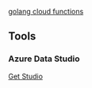 [golang cloud functions](https://docs.microsoft.com/en-us/azure/azure-functions/functions-custom-handlers)


## Tools

### Azure Data Studio

[Get Studio](https://docs.microsoft.com/en-us/sql/azure-data-studio/download-azure-data-studio?view=sql-server-ver15)

